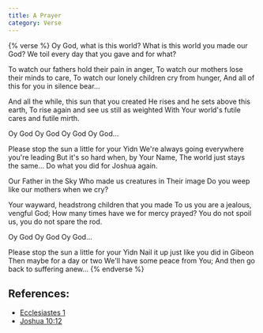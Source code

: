```yaml
---
title: A Prayer
category: Verse
---
```

{% verse %}
Oy God, what is this world?
What is this world you made our God?
We toil every day that you gave and for what?<!--more-->

To watch our fathers hold their pain in anger,
To watch our mothers lose their minds to care,
To watch our lonely children cry from hunger,
And all of this for you in silence bear…

And all the while, this sun that you created
He rises and he sets above this earth,
To rise again and see us still as weighted
With Your world's futile cares and futile mirth.

Oy God Oy God Oy God Oy God…

Please stop the sun a little for your Yidn
We're always going everywhere you're leading
But it's so hard when, by Your Name,
The world just stays the same…
Do what you did for Joshua again.

Our Father in the Sky
Who made us creatures in Their image
Do you weep like our mothers when we cry?

Your wayward, headstrong children that you made
To us you are a jealous, vengful God;
How many times have we for mercy prayed?
You do not spoil us, you do not spare the rod.

Oy God Oy God Oy God…

Please stop the sun a little for your Yidn
Nail it up just like you did in Gibeon
Then maybe for a day or two
We'll have some peace from You;
And then go back to suffering anew…
{% endverse %}

## References: 
* [Ecclesiastes 1](https://www.sefaria.org/Ecclesiastes.1?lang=bi)
* [Joshua 10:12](https://www.sefaria.org/Joshua.10.12?lang=bi)
